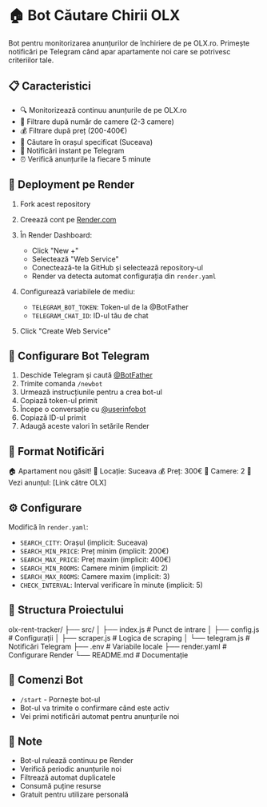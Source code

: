 # 🏠 Bot Căutare Chirii OLX

Bot pentru monitorizarea anunțurilor de închiriere de pe OLX.ro. Primește notificări pe Telegram când apar apartamente noi care se potrivesc criteriilor tale.

## 📋 Caracteristici

- 🔍 Monitorizează continuu anunțurile de pe OLX.ro
- 🏢 Filtrare după număr de camere (2-3 camere)
- 💰 Filtrare după preț (200-400€)
- 📍 Căutare în orașul specificat (Suceava)
- 📱 Notificări instant pe Telegram
- ⏰ Verifică anunțurile la fiecare 5 minute

## 🚀 Deployment pe Render

1. Fork acest repository

2. Creează cont pe [Render.com](https://render.com)

3. În Render Dashboard:
   - Click "New +"
   - Selectează "Web Service"
   - Conectează-te la GitHub și selectează repository-ul
   - Render va detecta automat configurația din `render.yaml`

4. Configurează variabilele de mediu:
   - `TELEGRAM_BOT_TOKEN`: Token-ul de la @BotFather
   - `TELEGRAM_CHAT_ID`: ID-ul tău de chat

5. Click "Create Web Service"

## 📱 Configurare Bot Telegram

1. Deschide Telegram și caută [@BotFather](https://t.me/botfather)
2. Trimite comanda `/newbot`
3. Urmează instrucțiunile pentru a crea bot-ul
4. Copiază token-ul primit
5. Începe o conversație cu [@userinfobot](https://t.me/userinfobot)
6. Copiază ID-ul primit
7. Adaugă aceste valori în setările Render

## 🔔 Format Notificări 

🏠 Apartament nou găsit!
📍 Locație: Suceava
💰 Preț: 300€
🚪 Camere: 2
🔗 Vezi anunțul: [Link către OLX]

## ⚙️ Configurare

Modifică în `render.yaml`:
- `SEARCH_CITY`: Orașul (implicit: Suceava)
- `SEARCH_MIN_PRICE`: Preț minim (implicit: 200€)
- `SEARCH_MAX_PRICE`: Preț maxim (implicit: 400€)
- `SEARCH_MIN_ROOMS`: Camere minim (implicit: 2)
- `SEARCH_MAX_ROOMS`: Camere maxim (implicit: 3)
- `CHECK_INTERVAL`: Interval verificare în minute (implicit: 5)

## 📝 Structura Proiectului
olx-rent-tracker/
├── src/
│ ├── index.js # Punct de intrare
│ ├── config.js # Configurații
│ ├── scraper.js # Logica de scraping
│ └── telegram.js # Notificări Telegram
├── .env # Variabile locale
├── render.yaml # Configurare Render
└── README.md # Documentație


## 🤖 Comenzi Bot

- `/start` - Pornește bot-ul
- Bot-ul va trimite o confirmare când este activ
- Vei primi notificări automat pentru anunțurile noi

## 📌 Note

- Bot-ul rulează continuu pe Render
- Verifică periodic anunțurile noi
- Filtrează automat duplicatele
- Consumă puține resurse
- Gratuit pentru utilizare personală